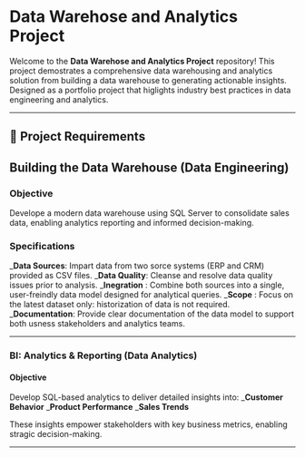 # Data Warehose and Analytics Project

Welcome to the **Data Warehose and Analytics Project** repository!
This project demostrates a comprehensive data warehousing and analytics solution from building a data warehouse to generating actionable insights. 
Designed as a portfolio project that higlights industry best practices in data engineering and analytics.

-----
## 🚀 Project Requirements

## Building the Data Warehouse (Data Engineering)

### Objective
Develope a modern data warehouse using SQL Server to consolidate sales data, enabling analytics reporting and informed decision-making.

### Specifications
_**Data Sources**: Impart data from two sorce systems (ERP and CRM) provided as CSV files.
_**Data Quality**: Cleanse and resolve data quality issues prior to analysis.
_**Inegration**  : Combine both sources into a single, user-freindly data model designed for analytical queries.
_**Scope**       : Focus on the latest dataset only: historization of data is not required.
_**Documentation**: Provide clear documentation of the data model to support both usness stakeholders and analytics teams.

----

### BI: Analytics & Reporting (Data Analytics)

#### Objective
Develop SQL-based analytics to deliver detailed insights into:
 _**Customer Behavior**
 _**Product Performance**
 _**Sales Trends**

 These insights empower stakeholders with key business metrics, enabling stragic decision-making.


---
